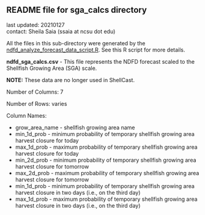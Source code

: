 ## README file for sga_calcs directory ##

last updated: 20210127<br/>
contact: Sheila Saia (ssaia at ncsu dot edu)

All the files in this sub-directory were generated by the [ndfd_analyze_forecast_data_script.R](https://github.ncsu.edu/biosystemsanalyticslab/shellcast/blob/master/analysis/ndfd_analyze_forecast_data_script.R). See this R script for more details.

**ndfd_sga_calcs.csv** - This file represents the NDFD forecast scaled to the Shellfish Growing Area (SGA) scale.

**NOTE:** These data are no longer used in ShellCast.

Number of Columns: 7

Number of Rows: varies

Column Names:

* grow_area_name - shellfish growing area name
* min_1d_prob - minimum probability of temporary shellfish growing area harvest closure for today
* max_1d_prob - maximum probability of temporary shellfish growing area harvest closure for today
* min_2d_prob - minimum probability of temporary shellfish growing area harvest closure for tomorrow
* max_2d_prob - maximum probability of temporary shellfish growing area harvest closure for tomorrow
* min_1d_prob - minimum probability of temporary shellfish growing area harvest closure  in two days (i.e., on the third day)
* max_1d_prob - maximum probability of temporary shellfish growing area harvest closure in two days (i.e., on the third day)
